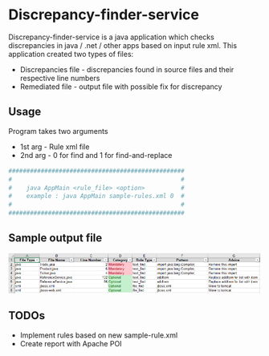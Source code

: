 # Discrepancy-finder-service

Discrepancy-finder-service is a java application which checks discrepancies in java / .net / other apps based on input rule xml. This application created two types of files:
 -  Discrepancies file - discrepancies found in source files and their respective line numbers 
 -  Remediated file - output file with possible fix for discrepancy


## Usage

Program takes two arguments

 - 1st arg - Rule xml file
 - 2nd arg -  0 for find and 1 for find-and-replace


```sh
#################################################
#												#
#	 java AppMain <rule_file> <option> 			#
#	 example : java AppMain sample-rules.xml 0 	#	
#												#	
#################################################
```

## Sample output file
![Screenshot](sample-output.png)

## TODOs

 - Implement rules based on new sample-rule.xml
 - Create report with Apache POI

